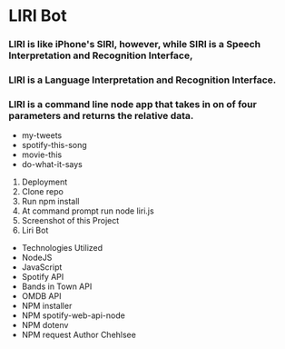# LIRI Bot
### LIRI is like iPhone's SIRI, however, while SIRI is a Speech Interpretation and Recognition Interface,
### LIRI is a Language Interpretation and Recognition Interface. 
### LIRI is a command line node app that takes in on of four parameters and returns the relative data.
* my-tweets 
* spotify-this-song 
* movie-this 
* do-what-it-says

1. Deployment
2. Clone repo
3. Run npm install
4. At command prompt run node liri.js <pass in an instruction from above>
5. Screenshot of this Project
6. Liri Bot

* Technologies Utilized
* NodeJS
* JavaScript
* Spotify API
* Bands in Town API
* OMDB API
* NPM installer
* NPM spotify-web-api-node
* NPM dotenv
* NPM request
Author
Chehlsee
